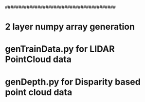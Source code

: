 #########################################

# 2 layer numpy array generation
# genTrainData.py for LIDAR PointCloud data
# genDepth.py for Disparity based point cloud data
